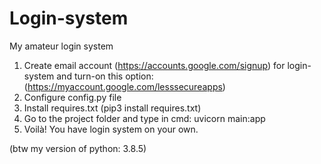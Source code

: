 # Login-system
My amateur login system

1. Create email account (https://accounts.google.com/signup) for login-system and turn-on this option: (https://myaccount.google.com/lesssecureapps)
2. Configure config.py file
3. Install requires.txt (pip3 install requires.txt)
4. Go to the project folder and type in cmd: uvicorn main:app
5. Voilà! You have login system on your own.

(btw my version of python: 3.8.5)
